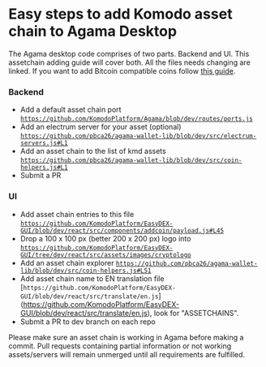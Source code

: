 # Easy steps to add Komodo asset chain to Agama Desktop

The Agama desktop code comprises of two parts. Backend and UI. This assetchain adding guide will cover both. All the files needs changing are linked. If you want to add Bitcoin compatible coins follow [this guide](https://github.com/KomodoPlatform/Agama/wiki/Add-a-Bitcoin-Compatible-coin-to-Agama-Desktop).

### Backend
- Add a default asset chain port [`https://github.com/KomodoPlatform/Agama/blob/dev/routes/ports.js`](https://github.com/KomodoPlatform/Agama/blob/dev/routes/ports.js)
- Add an electrum server for your asset (optional) [`https://github.com/pbca26/agama-wallet-lib/blob/dev/src/electrum-servers.js#L1`](https://github.com/pbca26/agama-wallet-lib/blob/dev/src/electrum-servers.js#L1)
- Add an asset chain to the list of kmd assets [`https://github.com/pbca26/agama-wallet-lib/blob/dev/src/coin-helpers.js#L1`](https://github.com/pbca26/agama-wallet-lib/blob/dev/src/coin-helpers.js#L1)
- Submit a PR

### UI
- Add asset chain entries to this file [`https://github.com/KomodoPlatform/EasyDEX-GUI/blob/dev/react/src/components/addcoin/payload.js#L45`](https://github.com/KomodoPlatform/EasyDEX-GUI/blob/dev/react/src/components/addcoin/payload.js#L45)
- Drop a 100 x 100 px (better 200 x 200 px) logo into [`https://github.com/KomodoPlatform/EasyDEX-GUI/tree/dev/react/src/assets/images/cryptologo`](https://github.com/KomodoPlatform/EasyDEX-GUI/tree/dev/react/src/assets/images/cryptologo)
- Add an asset chain explorer [`https://github.com/pbca26/agama-wallet-lib/blob/dev/src/coin-helpers.js#L51`](https://github.com/pbca26/agama-wallet-lib/blob/dev/src/coin-helpers.js#L51)
- Add asset chain name to EN translation file [`https://github.com/KomodoPlatform/EasyDEX-GUI/blob/dev/react/src/translate/en.js`] (https://github.com/KomodoPlatform/EasyDEX-GUI/blob/dev/react/src/translate/en.js), look for "ASSETCHAINS".
- Submit a PR to dev branch on each repo

Please make sure an asset chain is working in Agama before making a commit. Pull requests containing partial information or not working assets/servers will remain unmerged until all requirements are fulfilled.